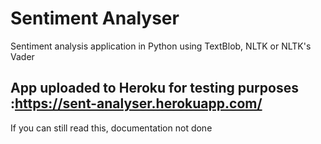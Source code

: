 # Sentiment Analyser
Sentiment analysis application in Python using TextBlob, NLTK or NLTK's Vader

## App uploaded to Heroku for testing purposes :https://sent-analyser.herokuapp.com/
If you can still read this, documentation not done